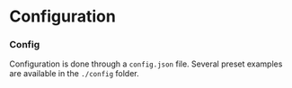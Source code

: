 # Configuration


### Config

Configuration is done through a `config.json` file. Several preset examples are available in the `./config` folder.
